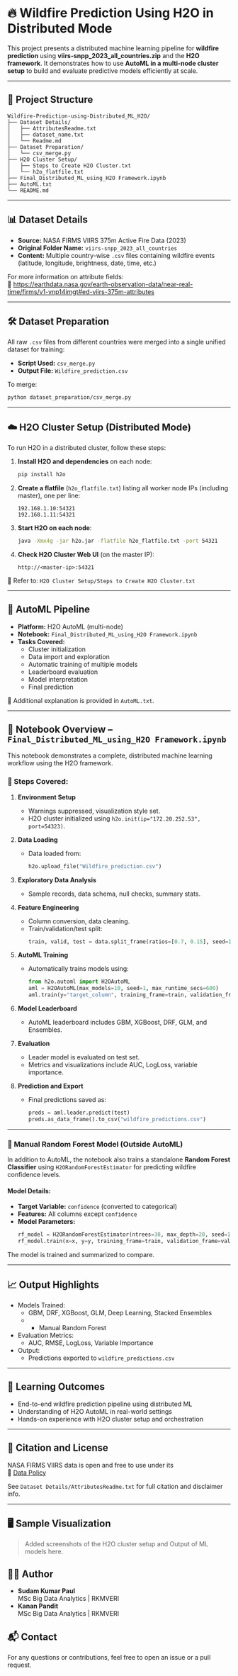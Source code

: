 # 🔥 Wildfire Prediction Using H2O in Distributed Mode

This project presents a distributed machine learning pipeline for **wildfire prediction** using **viirs-snpp_2023_all_countries.zip** and the **H2O framework**. It demonstrates how to use **AutoML in a multi-node cluster setup** to build and evaluate predictive models efficiently at scale.

---

## 📁 Project Structure

```plaintext
Wildfire-Prediction-using-Distributed_ML_H2O/
├── Dataset Details/
│   ├── AttributesReadme.txt
│   ├── dataset_name.txt
│   └── Readme.md
├── Dataset Preparation/
│   └── csv_merge.py
├── H2O Cluster Setup/
│   ├── Steps to Create H2O Cluster.txt
│   └── h2o_flatfile.txt
├── Final_Distributed_ML_using_H2O Framework.ipynb
├── AutoML.txt
└── README.md
```

---

## 📊 Dataset Details

- **Source:** NASA FIRMS VIIRS 375m Active Fire Data (2023)  
- **Original Folder Name:** `viirs-snpp_2023_all_countries`  
- **Content:** Multiple country-wise `.csv` files containing wildfire events (latitude, longitude, brightness, date, time, etc.)

For more information on attribute fields:  
🔗 https://earthdata.nasa.gov/earth-observation-data/near-real-time/firms/v1-vnp14imgt#ed-viirs-375m-attributes

---

## 🛠️ Dataset Preparation

All raw `.csv` files from different countries were merged into a single unified dataset for training:

- **Script Used:** `csv_merge.py`
- **Output File:** `Wildfire_prediction.csv`

To merge:
```bash
python dataset_preparation/csv_merge.py
```

---

## ☁️ H2O Cluster Setup (Distributed Mode)

To run H2O in a distributed cluster, follow these steps:

1. **Install H2O and dependencies** on each node:
   ```bash
   pip install h2o
   ```

2. **Create a flatfile** (`h2o_flatfile.txt`) listing all worker node IPs (including master), one per line:
   ```text
   192.168.1.10:54321
   192.168.1.11:54321
   ```

3. **Start H2O on each node**:
   ```bash
   java -Xmx4g -jar h2o.jar -flatfile h2o_flatfile.txt -port 54321
   ```

4. **Check H2O Cluster Web UI** (on the master IP):
   ```
   http://<master-ip>:54321
   ```

📁 Refer to: `H2O Cluster Setup/Steps to Create H2O Cluster.txt`

---

## 🤖 AutoML Pipeline

- **Platform:** H2O AutoML (multi-node)
- **Notebook:** `Final_Distributed_ML_using_H2O Framework.ipynb`
- **Tasks Covered:**
  - Cluster initialization
  - Data import and exploration
  - Automatic training of multiple models
  - Leaderboard evaluation
  - Model interpretation
  - Final prediction

📄 Additional explanation is provided in `AutoML.txt`.

---

## 📘 Notebook Overview – `Final_Distributed_ML_using_H2O Framework.ipynb`

This notebook demonstrates a complete, distributed machine learning workflow using the H2O framework.

### 🔹 Steps Covered:

1. **Environment Setup**
   - Warnings suppressed, visualization style set.
   - H2O cluster initialized using `h2o.init(ip="172.20.252.53", port=54323)`.

2. **Data Loading**
   - Data loaded from:
     ```python
     h2o.upload_file("Wildfire_prediction.csv")
     ```

3. **Exploratory Data Analysis**
   - Sample records, data schema, null checks, summary stats.

4. **Feature Engineering**
   - Column conversion, data cleaning.
   - Train/validation/test split:
     ```python
     train, valid, test = data.split_frame(ratios=[0.7, 0.15], seed=1234)
     ```

5. **AutoML Training**
   - Automatically trains models using:
     ```python
     from h2o.automl import H2OAutoML
     aml = H2OAutoML(max_models=10, seed=1, max_runtime_secs=600)
     aml.train(y="target_column", training_frame=train, validation_frame=valid)
     ```

6. **Model Leaderboard**
   - AutoML leaderboard includes GBM, XGBoost, DRF, GLM, and Ensembles.

7. **Evaluation**
   - Leader model is evaluated on test set.
   - Metrics and visualizations include AUC, LogLoss, variable importance.

8. **Prediction and Export**
   - Final predictions saved as:
     ```python
     preds = aml.leader.predict(test)
     preds.as_data_frame().to_csv("wildfire_predictions.csv")
     ```

---

### 🌲 Manual Random Forest Model (Outside AutoML)

In addition to AutoML, the notebook also trains a standalone **Random Forest Classifier** using `H2ORandomForestEstimator` for predicting wildfire confidence levels.

#### Model Details:
- **Target Variable:** `confidence` (converted to categorical)
- **Features:** All columns except `confidence`
- **Model Parameters:**
  ```python
  rf_model = H2ORandomForestEstimator(ntrees=30, max_depth=20, seed=1234)
  rf_model.train(x=x, y=y, training_frame=train, validation_frame=valid)
  ```

The model is trained and summarized to compare.

---

## 📈 Output Highlights

- Models Trained:
  - GBM, DRF, XGBoost, GLM, Deep Learning, Stacked Ensembles
  - + Manual Random Forest
- Evaluation Metrics:
  - AUC, RMSE, LogLoss, Variable Importance
- Output:
  - Predictions exported to `wildfire_predictions.csv`

---

## 🧠 Learning Outcomes

- End-to-end wildfire prediction pipeline using distributed ML
- Understanding of H2O AutoML in real-world settings
- Hands-on experience with H2O cluster setup and orchestration

---

## 📜 Citation and License

NASA FIRMS VIIRS data is open and free to use under its  
📄 [Data Policy](https://earthdata.nasa.gov/earth-observation-data/near-real-time/citation#ed-firms-citation)  

See `Dataset Details/AttributesReadme.txt` for full citation and disclaimer info.

---
## 🖥️ Sample Visualization
> Added screenshots of the H2O cluster setup and Output of ML models here.


## 👨‍💻 Author
- **Sudam Kumar Paul**  
MSc Big Data Analytics | RKMVERI 
- **Kanan Pandit**  
MSc Big Data Analytics | RKMVERI

## 📬 Contact

For any questions or contributions, feel free to open an issue or a pull request.
